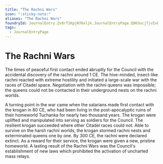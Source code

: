 ```yaml
---
title: "The Rachni Wars"
icon: ":sticky-note:"
aliases: "The Rachni Wars"
foundryId: JournalEntry.Zv8rT1KpjN70xljk.JournalEntryPage.Q963ucjTjvIxbsA5
tags:
  - JournalEntryPage
---
```


# The Rachni Wars
The times of peaceful first contact ended abruptly for the Council with the accidental discovery of the rachni around 1 CE. The hive-minded, insect-like rachni reacted with extreme hostility and initiated a large-scale war with the races of Citadel space. Negotiation with the rachni queens was impossible; the queens could not be contacted in their underground nests on the rachni worlds.

A turning point in the war came when the salarians made first contact with the krogan in 80 CE, who had been living in the post-apocalyptic ruins of their homeworld Tuchanka for nearly two thousand years. The krogan were uplifted and manipulated into serving as soldiers for the Council. The resilient krogan succeeded where other Citadel races could not. Able to survive on the harsh rachni worlds, the krogan stormed rachni nests and exterminated queens one by one. By 300 CE, the rachni were declared extinct. As a reward for their service, the krogan were given a new, pristine homeworld. A lasting result of the Rachni Wars was the Council's establishment of new laws which prohibited the activation of uncharted mass relays.